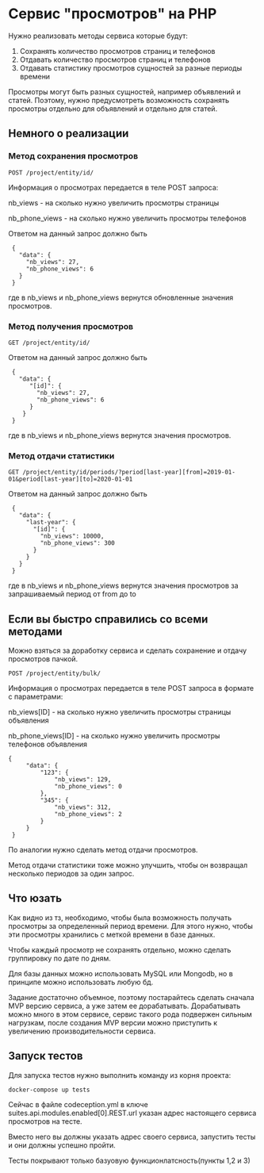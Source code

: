 # Сервис "просмотров" на PHP

Нужно реализовать методы сервиса которые будут:
1. Сохранять количество просмотров страниц и телефонов
2. Отдавать  количество просмотров страниц и телефонов
3. Отдавать статистику просмотров сущностей за разные периоды времени

Просмотры могут быть разных сущностей, например объявлений и статей. Поэтому, нужно предусмотреть возможность сохранять просмотры отдельно для объявлений и отдельно для статей.

## Немного о реализации

### Метод сохранения просмотров
```
POST /project/entity/id/
```

Информация о просмотрах передается в теле POST запроса:

nb_views - на сколько нужно увеличить просмотры страницы

nb_phone_views - на сколько нужно увеличить просмотры телефонов

Ответом на данный запрос должно быть 
```
 {
   "data": {
     "nb_views": 27,
     "nb_phone_views": 6
   }
 }
```
где в nb_views и nb_phone_views вернутся обновленные значения просмотров.


### Метод получения просмотров
```
GET /project/entity/id/
```
Ответом на данный запрос должно быть 
```
 {
   "data": {
      "[id]": {
        "nb_views": 27,
        "nb_phone_views": 6
      }
    }
 }
```
где в nb_views и nb_phone_views вернутся значения просмотров.

### Метод отдачи статистики
```
GET /project/entity/id/periods/?period[last-year][from]=2019-01-01&period[last-year][to]=2020-01-01
```
Ответом на данный запрос должно быть 
```
 {
   "data": {
     "last-year": {
       "[id]": {
         "nb_views": 10000,
         "nb_phone_views": 300
       }
     }
   }
 }
```
где в nb_views и nb_phone_views вернутся значения просмотров за запрашиваемый период от from до to

## Если вы быстро справились со всеми методами
Можно взяться за доработку сервиса и сделать сохранение и отдачу просмотров пачкой. 

```
POST /project/entity/bulk/
```
Информация о просмотрах передается в теле POST запроса в формате с параметрами:

nb_views[ID] - на сколько нужно увеличить просмотры страницы объявления

nb_phone_views[ID] - на сколько нужно увеличить просмотры телефонов объявления
```
{
     "data": {
         "123": {
             "nb_views": 129,
             "nb_phone_views": 0
         },
         "345": {
             "nb_views": 312,
             "nb_phone_views": 2
         }
     }
 }
```
По аналогии нужно сделать метод отдачи просмотров.

Метод отдачи статистики тоже можно улучшить, чтобы он возвращал несколько периодов за один запрос.





## Что юзать
Как видно из тз, необходимо, чтобы была возможность получать просмотры за определенный период времени. 
Для этого нужно, чтобы эти просмотры хранились с меткой времени в базе данных. 

Чтобы каждый просмотр не сохранять отдельно, можно сделать группировку по дате по дням. 

Для базы данных можно использовать MySQL или Mongodb, но в принципе можно использовать любую бд.

Задание достаточно объемное, поэтому постарайтесь сделать сначала MVP версию сервиса, а уже затем ее дорабатывать. 
Дорабатывать можно много в этом сервисе, сервис такого рода подвержен сильным нагрузкам, после создания MVP версии можно приступить к увеличению производительности сервиса.


## Запуск тестов

Для запуска тестов нужно выполнить команду из корня проекта:

```
docker-compose up tests
```

Сейчас в файле codeception.yml в ключе suites.api.modules.enabled[0].REST.url указан адрес настоящего сервиса просмотров на тесте.

Вместо него вы должны указать адрес своего сервиса, запустить тесты и они должны успешно пройти.

Тесты покрывают только базуовую функционлатсность(пункты 1,2 и 3) 